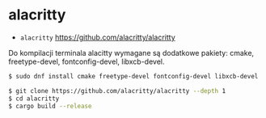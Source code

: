 # alacritty

- `alacritty` https://github.com/alacritty/alacritty 

Do kompilacji terminala alacitty wymagane są dodatkowe pakiety: cmake,
freetype-devel, fontconfig-devel, libxcb-devel.

```bash
$ sudo dnf install cmake freetype-devel fontconfig-devel libxcb-devel

$ git clone https://github.com/alacritty/alacritty --depth 1
$ cd alacritty
$ cargo build --release
```
